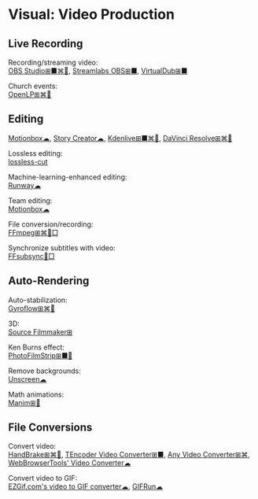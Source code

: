 # Visual: Video Production

## Live Recording

Recording/streaming video:  
[OBS Studio⊞■⌘🐧](https://obsproject.com/),
[Streamlabs OBS⊞■](https://streamlabs.com/streamlabs-obs),
[VirtualDub⊞■](https://sourceforge.net/projects/virtualdub/)

Church events:  
[OpenLP⊞⌘🐧](https://openlp.org/)

## Editing

[Motionbox☁](https://motionbox.io/),
[Story Creator☁](https://storycreatorapp.com/),
[Kdenlive⊞■⌘🐧](https://kdenlive.org/),
[DaVinci Resolve⊞⌘🐧](https://www.blackmagicdesign.com/products/davinciresolve/)

Lossless editing:  
[lossless-cut](https://github.com/mifi/lossless-cut)

Machine-learning-enhanced editing:  
[Runway☁](https://runwayml.com/)

Team editing:  
[Motionbox☁](https://motionbox.io/)

File conversion/recording:  
[FFmpeg⊞⌘🐧□](https://www.ffmpeg.org/)

Synchronize subtitles with video:  
[FFsubsync🐧□](https://github.com/smacke/ffsubsync)

## Auto-Rendering

Auto-stabilization:  
[Gyroflow⊞⌘🐧](https://gyroflow.xyz/)

3D:  
[Source Filmmaker⊞](https://store.steampowered.com/app/1840/Source_Filmmaker/)

Ken Burns effect:  
[PhotoFilmStrip⊞■🐧](https://www.photofilmstrip.org/en/)

Remove backgrounds:  
[Unscreen☁](https://www.unscreen.com/)

Math animations:  
[Manim⊞🐧](https://www.manim.community/)

## File Conversions

Convert video:  
[HandBrake⊞⌘🐧](https://handbrake.fr/),
[TEncoder Video Converter⊞■](https://www.fosshub.com/TAudioConverter.html),
[Any Video Converter⊞⌘](https://www.anvsoft.com/any-video-converter-free.html),
[WebBrowserTools' Video Converter☁](https://webbrowsertools.com/video-converter/)

Convert video to GIF:  
[EZGif.com's video to GIF converter☁](https://ezgif.com/video-to-gif),
[GIFRun☁](https://gifrun.com/)
